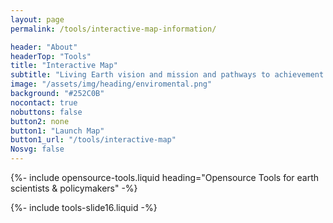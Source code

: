 ```yaml
---
layout: page
permalink: /tools/interactive-map-information/

header: "About"
headerTop: "Tools"
title: "Interactive Map"
subtitle: "Living Earth vision and mission and pathways to achievement."
image: "/assets/img/heading/enviromental.png"
background: "#252C0B"
nocontact: true
nobuttons: false
button2: none
button1: "Launch Map"
button1_url: "/tools/interactive-map"
Nosvg: false
---
```

{%-
include opensource-tools.liquid
heading="Opensource Tools for earth scientists & policymakers"
-%}

{%-
include tools-slide16.liquid
-%}

